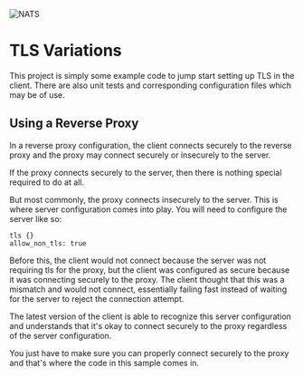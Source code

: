 ﻿![NATS](https://raw.githubusercontent.com/nats-io/nats.net/main/documentation/large-logo.png)

# TLS Variations

This project is simply some example code to jump start setting up TLS in the client.
There are also unit tests and corresponding configuration files which may be of use.

## Using a Reverse Proxy

In a reverse proxy configuration, the client connects securely to the reverse proxy
and the proxy may connect securely or insecurely to the server.

If the proxy connects securely to the server, 
then there is nothing special required to do at all.

But most commonly, the proxy connects insecurely to the server. 
This is where server configuration comes into play. 
You will need to configure the server like so:

```
tls {}
allow_non_tls: true
```

Before this, the client would not connect 
because the server was not requiring tls for the proxy, 
but the client was configured as secure because it was connecting securely to the proxy. 
The client thought that this was a mismatch and would not connect, 
essentially failing fast instead of waiting for the server to reject the connection attempt.

The latest version of the client is able to recognize this server configuration 
and understands that it's okay to connect securely to the proxy regardless of the 
server configuration.

You just have to make sure you can properly connect securely to the proxy 
and that's where the code in this sample comes in.